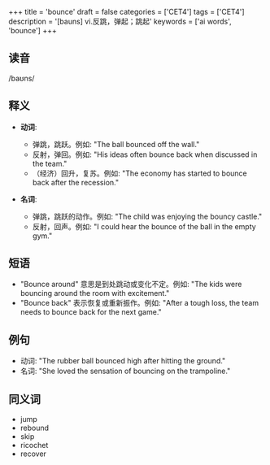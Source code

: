 +++
title = 'bounce'
draft = false
categories = ['CET4']
tags = ['CET4']
description = '[bauns] vi.反跳，弹起；跳起'
keywords = ['ai words', 'bounce']
+++

## 读音
/baʊns/

## 释义
- **动词**: 
   - 弹跳，跳跃。例如: "The ball bounced off the wall."
   - 反射，弹回。例如: "His ideas often bounce back when discussed in the team."
   - （经济）回升，复苏。例如: "The economy has started to bounce back after the recession."

- **名词**:
   - 弹跳，跳跃的动作。例如: "The child was enjoying the bouncy castle."
   - 反射，回声。例如: "I could hear the bounce of the ball in the empty gym."

## 短语
- "Bounce around" 意思是到处跳动或变化不定。例如: "The kids were bouncing around the room with excitement."
- "Bounce back" 表示恢复或重新振作。例如: "After a tough loss, the team needs to bounce back for the next game."

## 例句
- 动词: "The rubber ball bounced high after hitting the ground."
- 名词: "She loved the sensation of bouncing on the trampoline."

## 同义词
- jump
- rebound
- skip
- ricochet
- recover
